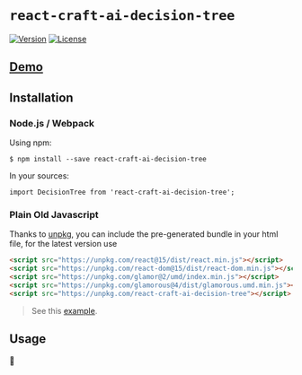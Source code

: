 # `react-craft-ai-decision-tree` #

[![Version](https://img.shields.io/npm/v/react-craft-ai-decision-tree.svg?style=flat-square)](https://npmjs.org/package/react-craft-ai-decision-tree) [![License](https://img.shields.io/badge/license-BSD--3--Clause-42358A.svg?style=flat-square)](https://github.com/craft-ai/react-craft-ai-components/blob/master/LICENSE)

## [Demo](http://www.craft.ai/react-craft-ai-components/react-craft-ai-decision-tree) ##

## Installation ##

### Node.js / Webpack ###

Using npm:

```console
$ npm install --save react-craft-ai-decision-tree
```

In your sources:

```es6
import DecisionTree from 'react-craft-ai-decision-tree';
```

### Plain Old Javascript ###

Thanks to [unpkg](https://unpkg.com/), you can include the pre-generated bundle in your html file, for the latest version use

```html
<script src="https://unpkg.com/react@15/dist/react.min.js"></script>
<script src="https://unpkg.com/react-dom@15/dist/react-dom.min.js"></script>
<script src="https://unpkg.com/glamor@2/umd/index.min.js"></script>
<script src="https://unpkg.com/glamorous@4/dist/glamorous.umd.min.js"></script>
<script src="https://unpkg.com/react-craft-ai-decision-tree"></script>
````

> See this [example](https://codepen.io/cloderic/pen/GygQVa).

## Usage ##

:construction:
